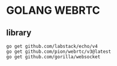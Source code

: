 # GOLANG WEBRTC

## library
    go get github.com/labstack/echo/v4
    go get github.com/pion/webrtc/v3@latest
    go get github.com/gorilla/websocket 